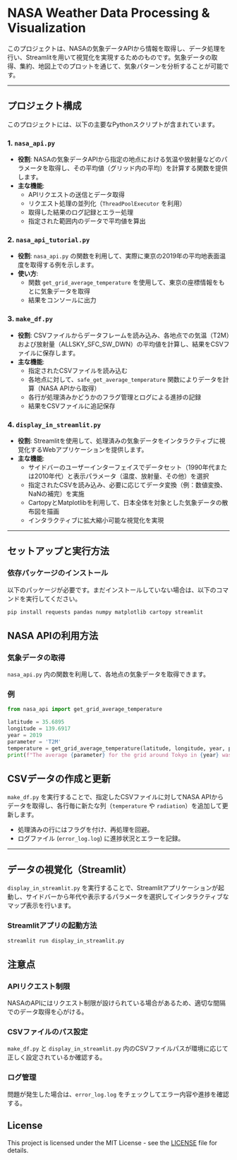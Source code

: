 # NASA Weather Data Processing & Visualization

このプロジェクトは、NASAの気象データAPIから情報を取得し、データ処理を行い、Streamlitを用いて視覚化を実現するためのものです。気象データの取得、集約、地図上でのプロットを通じて、気象パターンを分析することが可能です。

---

## プロジェクト構成

このプロジェクトには、以下の主要なPythonスクリプトが含まれています。

### 1. `nasa_api.py`
- **役割**: NASAの気象データAPIから指定の地点における気温や放射量などのパラメータを取得し、その平均値（グリッド内の平均）を計算する関数を提供します。
- **主な機能**:
  - APIリクエストの送信とデータ取得
  - リクエスト処理の並列化（`ThreadPoolExecutor` を利用）
  - 取得した結果のログ記録とエラー処理
  - 指定された範囲内のデータで平均値を算出

### 2. `nasa_api_tutorial.py`
- **役割**: `nasa_api.py` の関数を利用して、実際に東京の2019年の平均地表面温度を取得する例を示します。
- **使い方**:
  - 関数 `get_grid_average_temperature` を使用して、東京の座標情報をもとに気象データを取得
  - 結果をコンソールに出力

### 3. `make_df.py`
- **役割**: CSVファイルからデータフレームを読み込み、各地点での気温（T2M）および放射量（ALLSKY_SFC_SW_DWN）の平均値を計算し、結果をCSVファイルに保存します。
- **主な機能**:
  - 指定されたCSVファイルを読み込む
  - 各地点に対して、`safe_get_average_temperature` 関数によりデータを計算（NASA APIから取得）
  - 各行が処理済みかどうかのフラグ管理とログによる進捗の記録
  - 結果をCSVファイルに追記保存

### 4. `display_in_streamlit.py`
- **役割**: Streamlitを使用して、処理済みの気象データをインタラクティブに視覚化するWebアプリケーションを提供します。
- **主な機能**:
  - サイドバーのユーザーインターフェイスでデータセット（1990年代または2010年代）と表示パラメータ（温度、放射量、その他）を選択
  - 指定されたCSVを読み込み、必要に応じてデータ変換（例：数値変換、NaNの補完）を実施
  - CartopyとMatplotlibを利用して、日本全体を対象とした気象データの散布図を描画
  - インタラクティブに拡大縮小可能な視覚化を実現

---

## セットアップと実行方法

### 依存パッケージのインストール
以下のパッケージが必要です。まだインストールしていない場合は、以下のコマンドを実行してください。

```bash
pip install requests pandas numpy matplotlib cartopy streamlit
```

## NASA APIの利用方法

### 気象データの取得

`nasa_api.py` 内の関数を利用して、各地点の気象データを取得できます。

### 例

```python
from nasa_api import get_grid_average_temperature

latitude = 35.6895
longitude = 139.6917
year = 2019
parameter = 'T2M'
temperature = get_grid_average_temperature(latitude, longitude, year, parameter)
print(f"The average {parameter} for the grid around Tokyo in {year} was {temperature:.2f}°C")
```

## CSVデータの作成と更新

`make_df.py` を実行することで、指定したCSVファイルに対してNASA APIからデータを取得し、各行毎に新たな列（`temperature` や `radiation`）を追加して更新します。

- 処理済みの行にはフラグを付け、再処理を回避。
- ログファイル (`error_log.log`) に進捗状況とエラーを記録。

---

## データの視覚化（Streamlit）

`display_in_streamlit.py` を実行することで、Streamlitアプリケーションが起動し、サイドバーから年代や表示するパラメータを選択してインタラクティブなマップ表示を行います。

### Streamlitアプリの起動方法

```bash
streamlit run display_in_streamlit.py
```

## 注意点

### APIリクエスト制限
NASAのAPIにはリクエスト制限が設けられている場合があるため、適切な間隔でのデータ取得を心がける。

### CSVファイルのパス設定
`make_df.py` と `display_in_streamlit.py` 内のCSVファイルパスが環境に応じて正しく設定されているか確認する。

### ログ管理
問題が発生した場合は、`error_log.log` をチェックしてエラー内容や進捗を確認する。

## License
This project is licensed under the MIT License - see the [LICENSE](./LICENSE) file for details.
